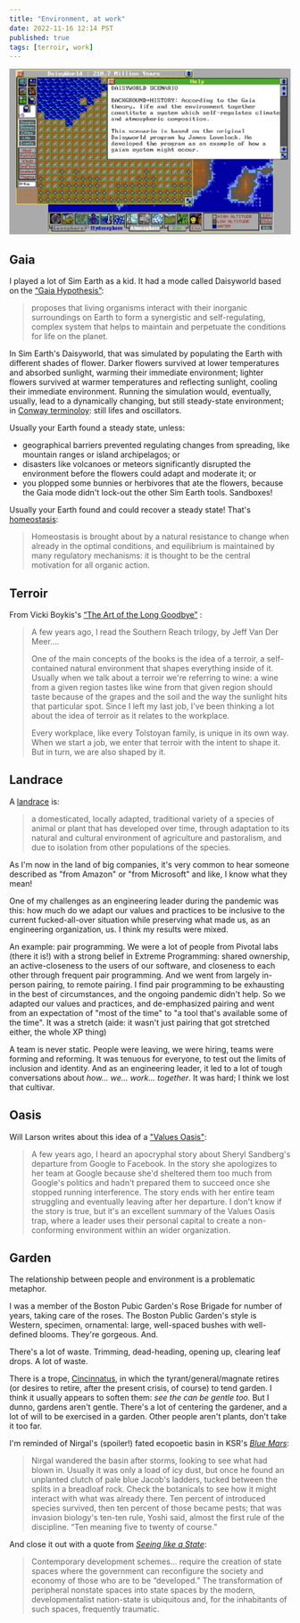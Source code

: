 ```yaml
---
title: "Environment, at work"
date: 2022-11-16 12:14 PST
published: true
tags: [terroir, work]
---
```


![Screenshot of Sim Earth's Daisyworld](/uploads/2022-11/simearth-daisyworld.png)

## Gaia

I played a lot of Sim Earth as a kid. It had a mode called Daisyworld based on the [“Gaia Hypothesis”](https://en.wikipedia.org/wiki/Gaia_hypothesis):

> proposes that living organisms interact with their inorganic surroundings on  Earth to form a synergistic and self-regulating, complex system that helps to maintain and perpetuate the conditions for life on the planet.

In Sim Earth's Daisyworld, that was simulated by populating the Earth with different shades of flower. Darker flowers survived at lower temperatures and absorbed sunlight, warming their immediate environment; lighter flowers survived at warmer temperatures and reflecting sunlight, cooling their immediate environment. Running the simulation would, eventually, usually, lead to a dynamically changing, but still steady-state environment; in [Conway terminoloy](https://en.wikipedia.org/wiki/Conway%27s_Game_of_Life#Examples_of_patterns): still lifes and oscillators.

Usually your Earth found a steady state, unless:

- geographical barriers prevented regulating changes from spreading, like mountain ranges or island archipelagos; or
- disasters like volcanoes or meteors significantly disrupted the environment before the flowers could adapt and moderate it; or
- you plopped some bunnies or herbivores that ate the flowers, because the Gaia mode didn't lock-out the other Sim Earth tools. Sandboxes!

Usually your Earth found and could recover a steady state! That's [homeostasis](https://en.wikipedia.org/wiki/Homeostasis):

> Homeostasis is brought about by a natural resistance to change when already in the optimal conditions, and equilibrium is maintained by many regulatory mechanisms: it is thought to be the central motivation for all organic action.

## Terroir
From Vicki Boykis's  [“The Art of the Long Goodbye”](https://vicki.substack.com/p/the-art-of-the-long-goodbye) :

> A few years ago, I read the Southern Reach trilogy, by Jeff Van Der Meer….
>
> One of the main concepts of the books is the idea of a terroir, a self-contained natural environment that shapes everything inside of it. Usually when we talk about a terroir we're referring to wine: a wine from a given region tastes like wine from that given region should taste because of the grapes and the soil and the way the sunlight hits that particular spot. Since I left my last job, I've been thinking a lot about the idea of terroir as it relates to the workplace.
>
> Every workplace, like every Tolstoyan family, is unique in its own way. When we start a job, we enter that terroir with the intent to shape it. But in turn, we are also shaped by it.

## Landrace

A [landrace](https://en.wikipedia.org/wiki/Landrace) is:

> a domesticated, locally adapted, traditional variety of a species of animal or plant that has developed over time, through adaptation to its natural and cultural environment of agriculture and pastoralism, and due to isolation from other populations of the species.

As I'm now in the land of big companies, it's very common to hear someone described as "from Amazon" or "from Microsoft" and like, I know what they mean!

One of my challenges as an engineering leader during the pandemic was this: how much do we adapt our values and practices to be inclusive to the current fucked-all-over situation while preserving what made us, as an engineering organization, us. I think my results were mixed.

An example: pair programming. We were a lot of people from Pivotal labs (there it is!) with a strong belief in Extreme Programming: shared ownership, an active-closeness to the users of our software, and closeness to each other through frequent pair programming. And we went from largely in-person pairing, to remote pairing. I find pair programming to be exhausting in the best of circumstances, and the ongoing pandemic didn't help. So we adapted our values and practices, and de-emphasized pairing and went from an expectation of "most of the time" to "a tool that's available some of the time". It was a stretch (aide: it wasn't just pairing that got stretched either, the whole XP thing)

A team is never static. People were leaving, we were hiring, teams were forming and reforming. It was tenuous for everyone, to test out the limits of inclusion and identity. And as an engineering leader, it led to a lot of tough conversations about  _how... we... work... together_. It was hard; I think we lost that cultivar.

## Oasis

Will Larson writes about this idea of a ["Values Oasis"](https://lethain.com/values-oasis/):

> A few years ago, I heard an apocryphal story about Sheryl Sandberg's departure from Google to Facebook. In the story she apologizes to her team at Google because she'd sheltered them too much from Google's politics and hadn't prepared them to succeed once she stopped running interference. The story ends with her entire team struggling and eventually leaving after her departure. I don't know if the story is true, but it's an excellent summary of the Values Oasis trap, where a leader uses their personal capital to create a non-conforming environment within an wider organization.

## Garden

The relationship between people and environment is a problematic metaphor.

I was a member of the Boston Pubic Garden's Rose Brigade for number of years, taking care of the roses. The Boston Public Garden's style is Western, specimen, ornamental: large, well-spaced bushes with well-defined blooms. They're gorgeous. And.

There's a lot of waste. Trimming, dead-heading, opening up, clearing leaf drops. A lot of waste.

There is a trope, [Cincinnatus](https://tvtropes.org/pmwiki/pmwiki.php/Main/Cincinnatus), in which the tyrant/general/magnate retires (or desires to retire, after the present crisis, of course) to tend garden. I think it usually appears to soften them: _see the can be gentle too._ But I dunno, gardens aren't gentle. There's a lot of centering the gardener, and a lot of will to be exercised in a garden. Other people aren't plants, don't take it too far.

I'm reminded of Nirgal's (spoiler!) fated ecopoetic basin in KSR's [_Blue Mars_](https://www.goodreads.com/book/show/77504.Blue_Mars):

> Nirgal wandered the basin after storms, looking to see what had blown in. Usually it was only a load of icy dust, but once he found an unplanted clutch of pale blue Jacob's ladders, tucked between the splits in a breadloaf rock. Check the botanicals to see how it might interact with what was already there. Ten percent of introduced species survived, then ten percent of those became pests; that was invasion biology's ten-ten rule, Yoshi said, almost the first rule of the discipline. “Ten meaning five to twenty of course.”

And close it out with a quote from [_Seeing like a State_](https://www.goodreads.com/book/show/20186.Seeing_Like_a_State):

> Contemporary development schemes… require the creation of state spaces where the government can reconfigure the society and economy of those who are to be “developed.” The transformation of peripheral nonstate spaces into state spaces by the modern, developmentalist nation-state is ubiquitous and, for the inhabitants of such spaces, frequently traumatic.
